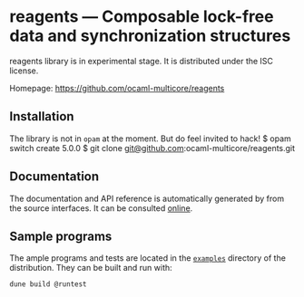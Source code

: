 # reagents — Composable lock-free data and synchronization structures

reagents library is in experimental stage. It is distributed under the 
ISC license.

Homepage: https://github.com/ocaml-multicore/reagents

## Installation

The library is not in `opam` at the moment. But do feel invited to hack! 
    $ opam switch create 5.0.0
    $ git clone git@github.com:ocaml-multicore/reagents.git

## Documentation

The documentation and API reference is automatically generated by from 
the source interfaces. It can be consulted [online][doc].

[doc]: https://ocaml-multicore.github.io/reagents/doc/

## Sample programs

The ample programs and tests are located in the [`examples`](examples) 
directory of the distribution. They can be built and run with:

    dune build @runtest

